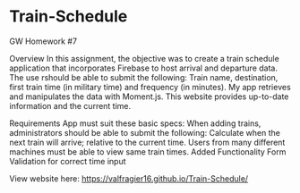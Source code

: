 # Train-Schedule
 GW Homework #7
 
Overview
In this assignment, the objective was to create a train schedule application that incorporates Firebase to host arrival and departure data. The use rshould be able to submit the following: Train name, destination, first train time (in military time) and frequency (in minutes). My app retrieves and manipulates the data with Moment.js. This website provides up-to-date information and the current time.

Requirements
App must suit these basic specs:
When adding trains, administrators should be able to submit the following:
Calculate when the next train will arrive; relative to the current time.
Users from many different machines must be able to view same train times.
Added Functionality
Form Validation for correct time input

View website here:
https://valfragier16.github.io/Train-Schedule/






